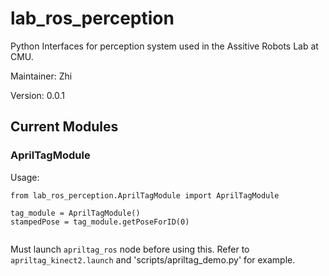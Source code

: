 # lab_ros_perception

Python Interfaces for perception system used in the Assitive Robots Lab at CMU.

Maintainer: Zhi

Version: 0.0.1

## Current Modules

### AprilTagModule

Usage:
```
from lab_ros_perception.AprilTagModule import AprilTagModule

tag_module = AprilTagModule()
stampedPose = tag_module.getPoseForID(0)
	
```
Must launch `apriltag_ros` node before using this. Refer to `apriltag_kinect2.launch` and 'scripts/apriltag_demo.py' for example.